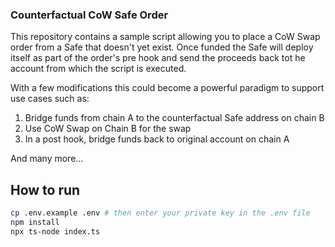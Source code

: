 ### Counterfactual CoW Safe Order

This repository contains a sample script allowing you to place a CoW Swap order from a Safe that doesn't yet exist. Once funded the Safe will deploy itself as part of the order's pre hook and send the proceeds back tot he account from which the script is executed.

With a few modifications this could become a powerful paradigm to support use cases such as:

1. Bridge funds from chain A to the counterfactual Safe address on chain B
2. Use CoW Swap on Chain B for the swap
3. In a post hook, bridge funds back to original account on chain A

And many more...

## How to run

```bash
cp .env.example .env # then enter your private key in the .env file
npm install
npx ts-node index.ts
```
